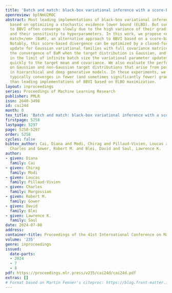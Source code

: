 ```yaml
---
title: 'Batch and match: black-box variational inference with a score-based divergence'
openreview: bplNmU2ROC
abstract: Most leading implementations of black-box variational inference (BBVI) are
  based on optimizing a stochastic evidence lower bound (ELBO). But such approaches
  to BBVI often converge slowly due to the high variance of their gradient estimates
  and their sensitivity to hyperparameters. In this work, we propose <em>batch and
  match</em> (BaM), an alternative approach to BBVI based on a score-based divergence.
  Notably, this score-based divergence can be optimized by a closed-form proximal
  update for Gaussian variational families with full covariance matrices. We analyze
  the convergence of BaM when the target distribution is Gaussian, and we prove that
  in the limit of infinite batch size the variational parameter updates converge exponentially
  quickly to the target mean and covariance. We also evaluate the performance of BaM
  on Gaussian and non-Gaussian target distributions that arise from posterior inference
  in hierarchical and deep generative models. In these experiments, we find that BaM
  typically converges in fewer (and sometimes significantly fewer) gradient evaluations
  than leading implementations of BBVI based on ELBO maximization.
layout: inproceedings
series: Proceedings of Machine Learning Research
publisher: PMLR
issn: 2640-3498
id: cai24d
month: 0
tex_title: 'Batch and match: black-box variational inference with a score-based divergence'
firstpage: 5258
lastpage: 5297
page: 5258-5297
order: 5258
cycles: false
bibtex_author: Cai, Diana and Modi, Chirag and Pillaud-Vivien, Loucas and Margossian,
  Charles and Gower, Robert M. and Blei, David and Saul, Lawrence K.
author:
- given: Diana
  family: Cai
- given: Chirag
  family: Modi
- given: Loucas
  family: Pillaud-Vivien
- given: Charles
  family: Margossian
- given: Robert M.
  family: Gower
- given: David
  family: Blei
- given: Lawrence K.
  family: Saul
date: 2024-07-08
address:
container-title: Proceedings of the 41st International Conference on Machine Learning
volume: '235'
genre: inproceedings
issued:
  date-parts:
  - 2024
  - 7
  - 8
pdf: https://proceedings.mlr.press/v235/cai24d/cai24d.pdf
extras: []
# Format based on Martin Fenner's citeproc: https://blog.front-matter.io/posts/citeproc-yaml-for-bibliographies/
---
```

